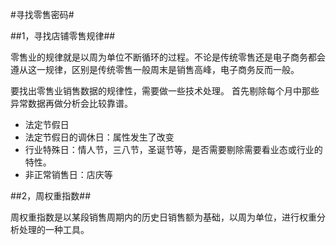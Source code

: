#寻找零售密码#

##1，寻找店铺零售规律##

零售业的规律就是以周为单位不断循环的过程。不论是传统零售还是电子商务都会遵从这一规律，区别是传统零售一般周末是销售高峰，电子商务反而一般。

要找出零售业销售数据的规律性，需要做一些技术处理。 首先剔除每个月中那些异常数据再做分析会比较靠谱。

* 法定节假日
* 法定节假日的调休日：属性发生了改变
* 行业特殊日：情人节，三八节，圣诞节等，是否需要剔除需要看业态或行业的特性。
* 非正常销售日：店庆等

##2，周权重指数##

周权重指数是以某段销售周期内的历史日销售额为基础，以周为单位，进行权重分析处理的一种工具。


